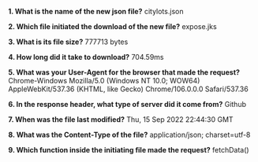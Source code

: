 **1. What is the name of the new json file?**
citylots.json

**2. Which file initiated the download of the new file?**
expose.jks

**3. What is its file size?**
777713 bytes

**4. How long did it take to download?**
704.59ms

**5. What was your User-Agent for the browser that made the request?**
Chrome-Windows
Mozilla/5.0 (Windows NT 10.0; WOW64) AppleWebKit/537.36 (KHTML, like Gecko) Chrome/106.0.0.0 Safari/537.36

**6. In the response header, what type of server did it come from?**
Github 

**7. When was the file last modified?**
Thu, 15 Sep 2022 22:44:30 GMT

**8. What was the Content-Type of the file?**
application/json; charset=utf-8

**9. Which function inside the initiating file made the request?**
fetchData()